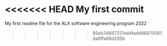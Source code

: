 <<<<<<< HEAD
My first commit
=======
My first readme file for the ALX software engineering program 2022

>>>>>>> 85eb34857317ed4fadd66870061da6ffa68d295b
